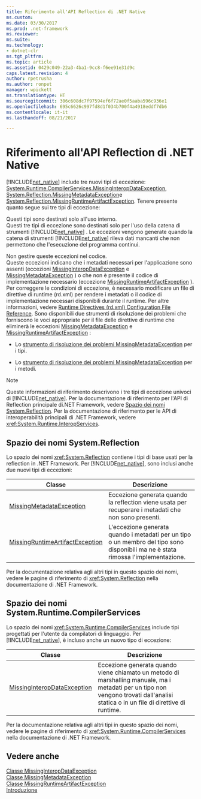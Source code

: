 ```yaml
---
title: Riferimento all'API Reflection di .NET Native
ms.custom: 
ms.date: 03/30/2017
ms.prod: .net-framework
ms.reviewer: 
ms.suite: 
ms.technology:
- dotnet-clr
ms.tgt_pltfrm: 
ms.topic: article
ms.assetid: 0429c049-22a3-4ba1-9cc8-f6ee91e31d9c
caps.latest.revision: 4
author: rpetrusha
ms.author: ronpet
manager: wpickett
ms.translationtype: HT
ms.sourcegitcommit: 306c608dc7f97594ef6f72ae0f5aaba596c936e1
ms.openlocfilehash: 695c6626c997fd8d1f034b700f4a4918eddf7db6
ms.contentlocale: it-it
ms.lasthandoff: 08/21/2017

---
```

# <a name="net-native-reflection-api-reference"></a>Riferimento all'API Reflection di .NET Native
[!INCLUDE[net_native](../../../includes/net-native-md.md)] include tre nuovi tipi di eccezione: [System.Runtime.CompilerServices.MissingInteropDataException](../../../docs/framework/net-native/missinginteropdataexception-class-net-native.md), [System.Reflection.MissingMetadataException](../../../docs/framework/net-native/missingmetadataexception-class-net-native.md)e [System.Reflection.MissingRuntimeArtifactException](../../../docs/framework/net-native/missingruntimeartifactexception-class-net-native.md). Tenere presente quanto segue sui tre tipi di eccezione:  
  
 Questi tipi sono destinati solo all'uso interno.  
 Questi tre tipi di eccezione sono destinati solo per l'uso della catena di strumenti [!INCLUDE[net_native](../../../includes/net-native-md.md)] . Le eccezioni vengono generate quando la catena di strumenti [!INCLUDE[net_native](../../../includes/net-native-md.md)] rileva dati mancanti che non permettono che l'esecuzione del programma continui.  
  
 Non gestire queste eccezioni nel codice.  
 Queste eccezioni indicano che i metadati necessari per l'applicazione sono assenti (eccezioni [MissingInteropDataException](../../../docs/framework/net-native/missinginteropdataexception-class-net-native.md) e [MissingMetadataException](../../../docs/framework/net-native/missingmetadataexception-class-net-native.md) ) o che non è presente il codice di implementazione necessario (eccezione [MissingRuntimeArtifactException](../../../docs/framework/net-native/missingruntimeartifactexception-class-net-native.md) ). Per correggere le condizioni di eccezione, è necessario modificare un file di direttive di runtime (rd.xml) per rendere i metadati o il codice di implementazione necessari disponibili durante il runtime. Per altre informazioni, vedere [Runtime Directives (rd.xml) Configuration File Reference](../../../docs/framework/net-native/runtime-directives-rd-xml-configuration-file-reference.md). Sono disponibili due strumenti di risoluzione dei problemi che forniscono le voci appropriate per il file delle direttive di runtime che eliminerà le eccezioni [MissingMetadataException](../../../docs/framework/net-native/missingmetadataexception-class-net-native.md) e [MissingRuntimeArtifactException](../../../docs/framework/net-native/missingruntimeartifactexception-class-net-native.md) :  
  
-   Lo [strumento di risoluzione dei problemi MissingMetadataException](http://dotnet.github.io/native/troubleshooter/type.html) per i tipi.  
  
-   Lo [strumento di risoluzione dei problemi MissingMetadataException](http://dotnet.github.io/native/troubleshooter/method.html) per i metodi.  
  
> [!NOTE]
>  Queste informazioni di riferimento descrivono i tre tipi di eccezione univoci di [!INCLUDE[net_native](../../../includes/net-native-md.md)]. Per la documentazione di riferimento per l'API di Reflection principale di.NET Framework, vedere [Spazio dei nomi System.Reflection](http://msdn.microsoft.com/library/gg145033.aspx). Per la documentazione di riferimento per le API di interoperabilità principali di .NET Framework, vedere <xref:System.Runtime.InteropServices>.  
  
## <a name="systemreflection-namespace"></a>Spazio dei nomi System.Reflection  
 Lo spazio dei nomi <xref:System.Reflection> contiene i tipi di base usati per la reflection in .NET Framework. Per [!INCLUDE[net_native](../../../includes/net-native-md.md)], sono inclusi anche due nuovi tipi di eccezioni:  
  
|Classe|Descrizione|  
|-----------|-----------------|  
|[MissingMetadataException](../../../docs/framework/net-native/missingmetadataexception-class-net-native.md)|Eccezione generata quando la reflection viene usata per recuperare i metadati che non sono presenti.|  
|[MissingRuntimeArtifactException](../../../docs/framework/net-native/missingruntimeartifactexception-class-net-native.md)|L'eccezione generata quando i metadati per un tipo o un membro del tipo sono disponibili ma ne è stata rimossa l'implementazione.|  
  
 Per la documentazione relativa agli altri tipi in questo spazio dei nomi, vedere le pagine di riferimento di <xref:System.Reflection> nella documentazione di .NET Framework.  
  
## <a name="systemruntimecompilerservices-namespace"></a>Spazio dei nomi System.Runtime.CompilerServices  
 Lo spazio dei nomi <xref:System.Runtime.CompilerServices> include tipi progettati per l'utente da compilatori di linguaggio. Per [!INCLUDE[net_native](../../../includes/net-native-md.md)], è incluso anche un nuovo tipo di eccezione:  
  
|Classe|Descrizione|  
|-----------|-----------------|  
|[MissingInteropDataException](../../../docs/framework/net-native/missinginteropdataexception-class-net-native.md)|Eccezione generata quando viene chiamato un metodo di marshalling manuale, ma i metadati per un tipo non vengono trovati dall'analisi statica o in un file di direttive di runtime.|  
  
 Per la documentazione relativa agli altri tipi in questo spazio dei nomi, vedere le pagine di riferimento di <xref:System.Runtime.CompilerServices> nella documentazione di .NET Framework.  
  
## <a name="see-also"></a>Vedere anche  
 [Classe MissingInteropDataException](../../../docs/framework/net-native/missinginteropdataexception-class-net-native.md)   
 [Classe MissingMetadataException](../../../docs/framework/net-native/missingmetadataexception-class-net-native.md)   
 [Classe MissingRuntimeArtifactException](../../../docs/framework/net-native/missingruntimeartifactexception-class-net-native.md)   
 [Introduzione](../../../docs/framework/net-native/getting-started-with-net-native.md)

